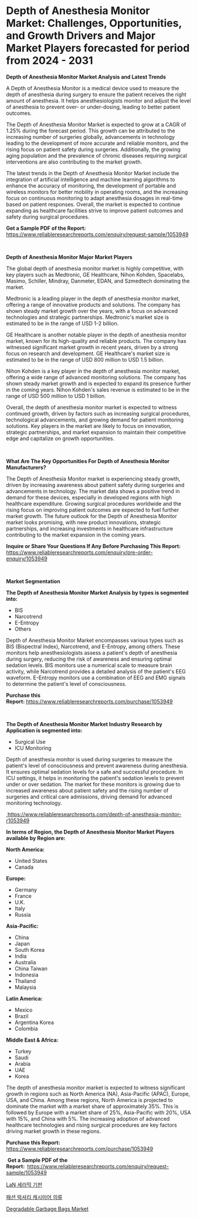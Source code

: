 <p><h1>Depth of Anesthesia Monitor Market: Challenges, Opportunities, and Growth Drivers and Major Market Players forecasted for period from 2024 - 2031</h1></p><p><strong>Depth of Anesthesia Monitor Market Analysis and Latest Trends</strong></p>
<p><p>A Depth of Anesthesia Monitor is a medical device used to measure the depth of anesthesia during surgery to ensure the patient receives the right amount of anesthesia. It helps anesthesiologists monitor and adjust the level of anesthesia to prevent over- or under-dosing, leading to better patient outcomes.</p><p>The Depth of Anesthesia Monitor Market is expected to grow at a CAGR of 1.25% during the forecast period. This growth can be attributed to the increasing number of surgeries globally, advancements in technology leading to the development of more accurate and reliable monitors, and the rising focus on patient safety during surgeries. Additionally, the growing aging population and the prevalence of chronic diseases requiring surgical interventions are also contributing to the market growth.</p><p>The latest trends in the Depth of Anesthesia Monitor Market include the integration of artificial intelligence and machine learning algorithms to enhance the accuracy of monitoring, the development of portable and wireless monitors for better mobility in operating rooms, and the increasing focus on continuous monitoring to adapt anesthesia dosages in real-time based on patient responses. Overall, the market is expected to continue expanding as healthcare facilities strive to improve patient outcomes and safety during surgical procedures.</p></p>
<p><strong>Get a Sample PDF of the Report:&nbsp;</strong> <a href="https://www.reliableresearchreports.com/enquiry/request-sample/1053949">https://www.reliableresearchreports.com/enquiry/request-sample/1053949</a></p>
<p>&nbsp;</p>
<p><strong>Depth of Anesthesia Monitor Major Market Players</strong></p>
<p><p>The global depth of anesthesia monitor market is highly competitive, with key players such as Medtronic, GE Healthcare, Nihon Kohden, Spacelabs, Masimo, Schiller, Mindray, Danmeter, EDAN, and Szmedtech dominating the market.</p><p>Medtronic is a leading player in the depth of anesthesia monitor market, offering a range of innovative products and solutions. The company has shown steady market growth over the years, with a focus on advanced technologies and strategic partnerships. Medtronic's market size is estimated to be in the range of USD 1-2 billion.</p><p>GE Healthcare is another notable player in the depth of anesthesia monitor market, known for its high-quality and reliable products. The company has witnessed significant market growth in recent years, driven by a strong focus on research and development. GE Healthcare's market size is estimated to be in the range of USD 800 million to USD 1.5 billion.</p><p>Nihon Kohden is a key player in the depth of anesthesia monitor market, offering a wide range of advanced monitoring solutions. The company has shown steady market growth and is expected to expand its presence further in the coming years. Nihon Kohden's sales revenue is estimated to be in the range of USD 500 million to USD 1 billion.</p><p>Overall, the depth of anesthesia monitor market is expected to witness continued growth, driven by factors such as increasing surgical procedures, technological advancements, and growing demand for patient monitoring solutions. Key players in the market are likely to focus on innovation, strategic partnerships, and market expansion to maintain their competitive edge and capitalize on growth opportunities.</p></p>
<p>&nbsp;</p>
<p><strong>What Are The Key Opportunities For Depth of Anesthesia Monitor Manufacturers?</strong></p>
<p><p>The Depth of Anesthesia Monitor market is experiencing steady growth, driven by increasing awareness about patient safety during surgeries and advancements in technology. The market data shows a positive trend in demand for these devices, especially in developed regions with high healthcare expenditure. Growing surgical procedures worldwide and the rising focus on improving patient outcomes are expected to fuel further market growth. The future outlook for the Depth of Anesthesia Monitor market looks promising, with new product innovations, strategic partnerships, and increasing investments in healthcare infrastructure contributing to the market expansion in the coming years.</p></p>
<p><strong>Inquire or Share Your Questions If Any Before Purchasing This Report:</strong> <a href="https://www.reliableresearchreports.com/enquiry/pre-order-enquiry/1053949">https://www.reliableresearchreports.com/enquiry/pre-order-enquiry/1053949</a></p>
<p>&nbsp;</p>
<p><strong>Market Segmentation</strong></p>
<p><strong>The Depth of Anesthesia Monitor Market Analysis by types is segmented into:</strong></p>
<p><ul><li>BIS</li><li>Narcotrend</li><li>E-Entropy</li><li>Others</li></ul></p>
<p><p>Depth of Anesthesia Monitor Market encompasses various types such as BIS (Bispectral Index), Narcotrend, and E-Entropy, among others. These monitors help anesthesiologists assess a patient's depth of anesthesia during surgery, reducing the risk of awareness and ensuring optimal sedation levels. BIS monitors use a numerical scale to measure brain activity, while Narcotrend provides a detailed analysis of the patient's EEG waveform. E-Entropy monitors use a combination of EEG and EMG signals to determine the patient's level of consciousness.</p></p>
<p><strong>Purchase this Report:&nbsp;</strong><a href="https://www.reliableresearchreports.com/purchase/1053949">https://www.reliableresearchreports.com/purchase/1053949</a></p>
<p>&nbsp;</p>
<p><strong>The Depth of Anesthesia Monitor Market Industry Research by Application is segmented into:</strong></p>
<p><ul><li>Surgical Use</li><li>ICU Monitoring</li></ul></p>
<p><p>Depth of anesthesia monitor is used during surgeries to measure the patient's level of consciousness and prevent awareness during anesthesia. It ensures optimal sedation levels for a safe and successful procedure. In ICU settings, it helps in monitoring the patient's sedation levels to prevent under or over sedation. The market for these monitors is growing due to increased awareness about patient safety and the rising number of surgeries and critical care admissions, driving demand for advanced monitoring technology.</p></p>
<p><a href="https://www.reliableresearchreports.com/depth-of-anesthesia-monitor-r1053949">&nbsp;https://www.reliableresearchreports.com/depth-of-anesthesia-monitor-r1053949</a></p>
<p><strong>In terms of Region, the Depth of Anesthesia Monitor Market Players available by Region are:</strong></p>
<p>
    <p> <strong> North America: </strong>
        <ul>
            <li>United States</li>
            <li>Canada</li>
        </ul>
        </p> 
    <p> <strong> Europe: </strong>
        <ul>
            <li>Germany</li>
            <li>France</li>
            <li>U.K.</li>
            <li>Italy</li>
            <li>Russia</li>
        </ul>
        </p> 
    <p> <strong> Asia-Pacific: </strong>
        <ul>
            <li>China</li>
            <li>Japan</li>
            <li>South Korea</li>
            <li>India</li>
            <li>Australia</li>
            <li>China Taiwan</li>
            <li>Indonesia</li>
            <li>Thailand</li>
            <li>Malaysia</li>
        </ul>
        </p> 
    <p> <strong> Latin America: </strong>
        <ul>
            <li>Mexico</li>
            <li>Brazil</li>
            <li>Argentina Korea</li>
            <li>Colombia</li>
        </ul>
        </p> 
    <p> <strong> Middle East & Africa: </strong>
        <ul>
            <li>Turkey</li>
            <li>Saudi</li>
            <li>Arabia</li>
            <li>UAE</li>
            <li>Korea</li>
        </ul>
    </p>
    </p>
<p><p>The depth of anesthesia monitor market is expected to witness significant growth in regions such as North America (NA), Asia-Pacific (APAC), Europe, USA, and China. Among these regions, North America is projected to dominate the market with a market share of approximately 35%. This is followed by Europe with a market share of 25%, Asia-Pacific with 20%, USA with 15%, and China with 5%. The increasing adoption of advanced healthcare technologies and rising surgical procedures are key factors driving market growth in these regions.</p></p>
<p><strong>Purchase this Report: </strong><a href="https://www.reliableresearchreports.com/purchase/1053949">https://www.reliableresearchreports.com/purchase/1053949</a></p>
<p>&nbsp;<strong>Get a Sample PDF of the Report:&nbsp;&nbsp;</strong><a href="https://www.reliableresearchreports.com/enquiry/request-sample/1053949">https://www.reliableresearchreports.com/enquiry/request-sample/1053949</a></p>
<p><strong></strong></p>
<p><p><a href="https://github.com/TobyKub4685/Market-Research-Report-List-3/blob/main/898030283710.md">LaN 세라믹 기판</a></p><p><a href="https://github.com/nicholasellison0076890/Market-Research-Report-List-2/blob/main/325019583711.md">패션 럭셔리 캐시미어 의류</a></p><p><a href="https://github.com/AKSHATREPORTPRIME/Market-Research-Report-List-5/blob/main/degradable-garbage-bags-market.md">Degradable Garbage Bags Market</a></p></p>